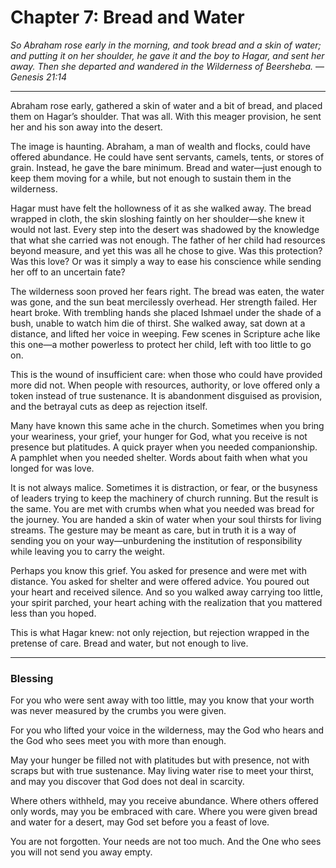 # Chapter 7: Bread and Water

*So Abraham rose early in the morning, and took bread and a skin of water; and putting it on her shoulder, he gave it and the boy to Hagar, and sent her away. Then she departed and wandered in the Wilderness of Beersheba.*
— *Genesis 21:14*

---

Abraham rose early, gathered a skin of water and a bit of bread, and placed them on Hagar’s shoulder. That was all. With this meager provision, he sent her and his son away into the desert.

The image is haunting. Abraham, a man of wealth and flocks, could have offered abundance. He could have sent servants, camels, tents, or stores of grain. Instead, he gave the bare minimum. Bread and water—just enough to keep them moving for a while, but not enough to sustain them in the wilderness.

Hagar must have felt the hollowness of it as she walked away. The bread wrapped in cloth, the skin sloshing faintly on her shoulder—she knew it would not last. Every step into the desert was shadowed by the knowledge that what she carried was not enough. The father of her child had resources beyond measure, and yet this was all he chose to give. Was this protection? Was this love? Or was it simply a way to ease his conscience while sending her off to an uncertain fate?

The wilderness soon proved her fears right. The bread was eaten, the water was gone, and the sun beat mercilessly overhead. Her strength failed. Her heart broke. With trembling hands she placed Ishmael under the shade of a bush, unable to watch him die of thirst. She walked away, sat down at a distance, and lifted her voice in weeping. Few scenes in Scripture ache like this one—a mother powerless to protect her child, left with too little to go on.

This is the wound of insufficient care: when those who could have provided more did not. When people with resources, authority, or love offered only a token instead of true sustenance. It is abandonment disguised as provision, and the betrayal cuts as deep as rejection itself.

Many have known this same ache in the church. Sometimes when you bring your weariness, your grief, your hunger for God, what you receive is not presence but platitudes. A quick prayer when you needed companionship. A pamphlet when you needed shelter. Words about faith when what you longed for was love.

It is not always malice. Sometimes it is distraction, or fear, or the busyness of leaders trying to keep the machinery of church running. But the result is the same. You are met with crumbs when what you needed was bread for the journey. You are handed a skin of water when your soul thirsts for living streams. The gesture may be meant as care, but in truth it is a way of sending you on your way—unburdening the institution of responsibility while leaving you to carry the weight.

Perhaps you know this grief. You asked for presence and were met with distance. You asked for shelter and were offered advice. You poured out your heart and received silence. And so you walked away carrying too little, your spirit parched, your heart aching with the realization that you mattered less than you hoped.

This is what Hagar knew: not only rejection, but rejection wrapped in the pretense of care. Bread and water, but not enough to live.

---

### Blessing

For you who were sent away with too little,
may you know that your worth was never measured
by the crumbs you were given.

For you who lifted your voice in the wilderness,
may the God who hears and the God who sees
meet you with more than enough.

May your hunger be filled not with platitudes but with presence,
not with scraps but with true sustenance.
May living water rise to meet your thirst,
and may you discover that God does not deal in scarcity.

Where others withheld,
may you receive abundance.
Where others offered only words,
may you be embraced with care.
Where you were given bread and water for a desert,
may God set before you a feast of love.

You are not forgotten.
Your needs are not too much.
And the One who sees you will not send you away empty.

